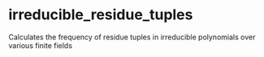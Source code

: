 # irreducible_residue_tuples
Calculates the frequency of residue tuples in irreducible polynomials over various finite fields
